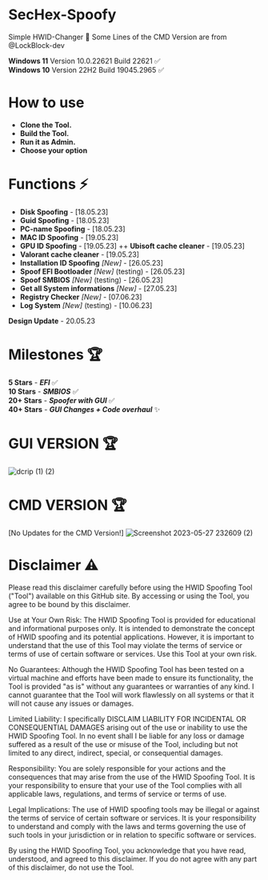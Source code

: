 # SecHex-Spoofy

Simple HWID-Changer 🔑︎
Some Lines of the CMD Version are from @LockBlock-dev 

**Windows 11** Version 10.0.22621 Build 22621 ✅                                      
**Windows 10** Version 22H2 Build 19045.2965 ✅


# How to use
+ **Clone the Tool.**
+ **Build the Tool.**
+ **Run it as Admin.**
+ **Choose your option**


# Functions ⚡
+ **Disk Spoofing** - [18.05.23]
+ **Guid Spoofing** - [18.05.23]
+ **PC-name Spoofing** - [18.05.23]
+ **MAC ID Spoofing** - [19.05.23]
+ **GPU ID Spoofing** - [19.05.23]
++ **Ubisoft cache cleaner** - [19.05.23]
+ **Valorant cache cleaner** - [19.05.23]
+ **Installation ID Spoofing** *[New]* - [26.05.23]
+ **Spoof EFI Bootloader** *[New]* (testing) - [26.05.23]
+ **Spoof SMBIOS** *[New]* (testing) - [26.05.23]
+ **Get all System informations** *[New]* - [27.05.23]
+ **Registry Checker** *[New]* - [07.06.23]
+ **Log System** *[New]* (testing) - [10.06.23]



**Design Update** - 20.05.23

# Milestones 🏆
**5 Stars** - ***EFI*** ✅                             
**10 Stars** - ***SMBIOS***  ✅                                                                 
**20+ Stars** - ***Spoofer with GUI*** ✅       
**40+ Stars** - ***GUI Changes + Code overhaul*** ✨         

# GUI VERSION 🏆
![dcrip (1) (2)](https://github.com/SecHex/SecHex-Spoofy/assets/96635023/678b29dc-4110-4d4e-bda1-f7948d5c31fb)


# CMD VERSION 🏆
[No Updates for the CMD Version!]
![Screenshot 2023-05-27 232609 (2)](https://github.com/SecHex/SecHex-Spoofy/assets/96635023/c401bd71-b489-4391-bcf6-231dd99353f5)




# Disclaimer ⚠️
Please read this disclaimer carefully before using the HWID Spoofing Tool ("Tool") available on this GitHub site. By accessing or using the Tool, you agree to be bound by this disclaimer.

Use at Your Own Risk: The HWID Spoofing Tool is provided for educational and informational purposes only. It is intended to demonstrate the concept of HWID spoofing and its potential applications. However, it is important to understand that the use of this Tool may violate the terms of service or terms of use of certain software or services. Use this Tool at your own risk.

No Guarantees: Although the HWID Spoofing Tool has been tested on a virtual machine and efforts have been made to ensure its functionality, the Tool is provided "as is" without any guarantees or warranties of any kind. I cannot guarantee that the Tool will work flawlessly on all systems or that it will not cause any issues or damages.

Limited Liability: I specifically DISCLAIM LIABILITY FOR INCIDENTAL OR CONSEQUENTIAL DAMAGES arising out of the use or inability to use the HWID Spoofing Tool. In no event shall I be liable for any loss or damage suffered as a result of the use or misuse of the Tool, including but not limited to any direct, indirect, special, or consequential damages.

Responsibility: You are solely responsible for your actions and the consequences that may arise from the use of the HWID Spoofing Tool. It is your responsibility to ensure that your use of the Tool complies with all applicable laws, regulations, and terms of service or terms of use.

Legal Implications: The use of HWID spoofing tools may be illegal or against the terms of service of certain software or services. It is your responsibility to understand and comply with the laws and terms governing the use of such tools in your jurisdiction or in relation to specific software or services.

By using the HWID Spoofing Tool, you acknowledge that you have read, understood, and agreed to this disclaimer. If you do not agree with any part of this disclaimer, do not use the Tool.
